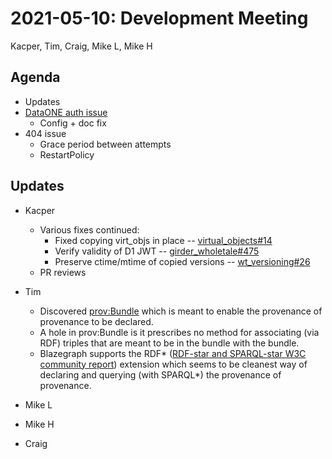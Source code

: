 2021-05-10: Development Meeting
===============================

Kacper, Tim, Craig, Mike L, Mike H

Agenda
------

* Updates
* [DataONE auth issue](https://github.com/whole-tale/ngx-dashboard/issues/172)
    * Config + doc fix
* 404 issue
    * Grace period between attempts
    * RestartPolicy

Updates
-------

* Kacper
  * Various fixes continued:
    * Fixed copying virt_objs in place -- [virtual_objects#14](https://github.com/whole-tale/virtual_resources/pull/14)
    * Verify validity of D1 JWT -- [girder_wholetale#475](https://github.com/whole-tale/girder_wholetale/pull/475)
    * Preserve ctime/mtime of copied versions -- [wt_versioning#26](https://github.com/whole-tale/wt_versioning/pull/26)
  * PR reviews

* Tim
    * Discovered [prov:Bundle](https://www.w3.org/TR/2013/REC-prov-o-20130430/#Bundle) which is meant to enable the provenance of provenance to be declared.
    * A hole in prov:Bundle is it prescribes no method for associating (via RDF) triples that are meant to be in the bundle with the bundle.
    * Blazegraph supports the RDF* ([RDF-star and SPARQL-star W3C community report](https://w3c.github.io/rdf-star/cg-spec/2021-04-13.html)) extension which seems to be cleanest way of declaring and querying (with SPARQL*) the provenance of provenance.

* Mike L

* Mike H

* Craig

